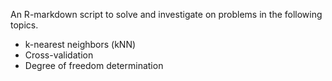 An R-markdown script to solve and investigate on problems in the following topics.
- k-nearest neighbors (kNN)
- Cross-validation
- Degree of freedom determination

